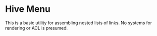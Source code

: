 # Hive Menu

This is a basic utility for assembling nested lists of links. No systems for rendering or ACL is presumed.

